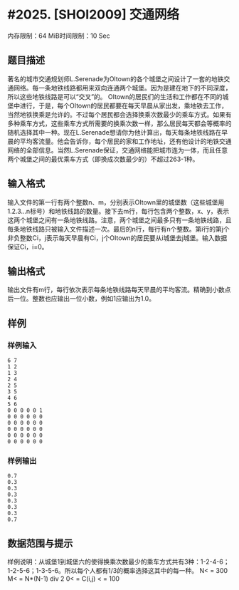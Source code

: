 # #2025. [SHOI2009] 交通网络

内存限制：64 MiB时间限制：10 Sec

## 题目描述

著名的城市交通规划师L.Serenade为OItown的各个城堡之间设计了一套的地铁交通网络。每一条地铁线路都用来双向连通两个城堡。因为是建在地下的不同深度，所以这些地铁线路是可以&ldquo;交叉&rdquo;的。 OItown的居民们的生活和工作都在不同的城堡中进行，于是，每个OItown的居民都要在每天早晨从家出发，乘地铁去工作，当然地铁换乘是允许的。不过每个居民都会选择换乘次数最少的乘车方式。如果有多种乘车方式，这些乘车方式所需要的换乘次数一样，那么居民每天都会等概率的随机选择其中一种。现在L.Serenade想请你为他计算出，每天每条地铁线路在早晨的平均客流量。他会告诉你，每个居民的家和工作地址，还有他设计的地铁交通网络的全部信息。当然L.Serenade保证，交通网络能把城市连为一体，而且任意两个城堡之间的最优乘车方式（即换成次数最少的）不超过263-1种。

## 输入格式

输入文件的第一行有两个整数n、m，分别表示OItown里的城堡数（这些城堡用1.2.3...n标号）和地铁线路的数量。接下去m行，每行包含两个整数，x、y，表示这两个城堡之间有一条地铁线路。注意，两个城堡之间最多只有一条地铁线路，且每条地铁线路只被输入文件描述一次。最后的n行，每行有n个整数。第i行的第j个非负整数Ci，j表示每天早晨有Ci，j个OItown的居民要从i城堡去j城堡。输入数据保证Ci，i=0。

## 输出格式

输出文件有m行，每行依次表示每条地铁线路每天早晨的平均客流。精确到小数点后一位。整数也应输出一位小数，例如1应输出为1.0。

## 样例

### 样例输入

    
    6 7
    1 2
    1 3
    2 4
    2 5
    3 5
    4 6
    5 6
    0 0 0 0 0 1
    0 0 0 0 0 0
    0 0 0 0 0 0
    0 0 0 0 0 0
    0 0 0 0 0 0
    0 0 0 0 0 0
    
    

### 样例输出

    
    0.7
    0.3
    0.3
    0.3
    0.3
    0.3
    0.3
    0.7
    

## 数据范围与提示

样例说明：从城堡1到城堡六的使得换乘次数最少的乘车方式共有3种：1-2-4-6；1-2-5-6；1-3-5-6。所以每个人都有1/3的概率选择这其中的每一种。 N< = 300 M< = N*(N-1) div 2 0< = C(i,j) < = 100
